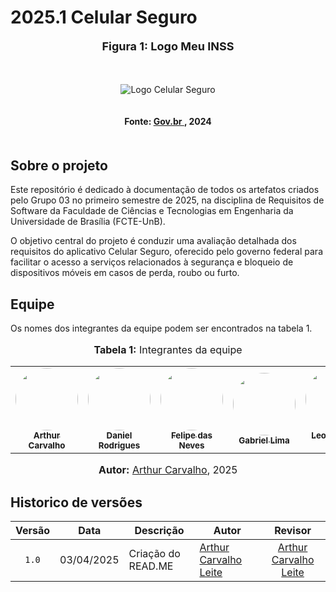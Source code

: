 ﻿# 2025.1 Celular Seguro
<div align="center">
  <font size="4"><p style="text-align: center; margin-bottom: 50px;"><b>Figura 1: Logo Meu INSS</b></p></font>
</div>

<div align="center">
<img src=".Docs/imagens/LogoCelularSeguro.png.png" alt="Logo Celular Seguro" style=" max-width: 100%; height: auto; margin-bottom: 20px;">
</div>
<div align="center">
<p style="text-align: center; margin-bottom: 50px;">
  <b>Fonte: <a href="https://www.gov.br/pt-br/apps/celular-seguro-br ">Gov.br </a> , 2024</b>
</p>
</div>

## Sobre o projeto

Este repositório é dedicado à documentação de todos os artefatos criados pelo Grupo 03 no primeiro semestre de 2025, na disciplina de Requisitos de Software da Faculdade de Ciências e Tecnologias em Engenharia da Universidade de Brasília (FCTE-UnB).

O objetivo central do projeto é conduzir uma avaliação detalhada dos requisitos do aplicativo Celular Seguro, oferecido pelo governo federal para facilitar o acesso a serviços relacionados à segurança e bloqueio de dispositivos móveis em casos de perda, roubo ou furto.

## Equipe

Os nomes dos integrantes da equipe podem ser encontrados na tabela 1.

<div align="center">
<font size="3"><p style="text-align: center"><b>Tabela 1:</b> Integrantes da equipe</p></font>

<table>
  <tr>
    <td align="center"><a href=" https://github.com/arthurlleite "><img style="border-radius: 50%;" src=" https://github.com/arthurlleite.png" width="100px;" alt=""/><br /><sub><b>Arthur Carvalho</b></sub></a><br/>
    <td align="center"><a href=" https://github.com/zDrNz "><img style="border-radius: 50%;" src=" https://github.com/zDrNz.png" width="100px;" alt=""/><br /><sub><b>Daniel Rodrigues</b></sub></a><br/><a href="Link git" title="Rocketseat"></a></td>
    <td align="center"><a href=" https://github.com/FelipeFreire-gf "><img style="border-radius: 50%;" src=" https://github.com/FelipeFreire-gf.png" width="100px;" alt=""/><br /><sub><b>Felipe das Neves</b></sub></a><br/><a href="Link git" title="Rocketseat"></a></td>
    <td align="center"><a href=" https://github.com/gabriel-lima258 "><img style="border-radius: 50%;" src=" https://github.com/gabriel-lima258.png" width="100px;" alt=""/><br/><sub><b>Gabriel Lima</b></sub></a><br/>
    <td align="center"><a href="https://github.com/leozinlima "><img style="border-radius: 50%;" src="https://github.com/leozinlima.png" width="100px;" alt=""/><br><sub><b>Leonardo de Melo</b></sub></a><br/>
<td align="center"><a href="https://github.com/MateuSansete "><img style="border-radius: 50%;" src="https://github.com/MateuSansete.png" width="100px;" alt=""/><br><sub><b>Mateus Bastos</b></sub></a><br/>
<td align="center"><a href="https://github.com/Bessazs "><img style="border-radius: 50%;" src="https://github.com/Bessazs.png" width="100px;" alt=""/><br><sub><b>Vitor Pereira</b></sub></a><br/>

  </tr>
</table>

<font size="3"><p style="text-align: center"><b>Autor:</b> <a href="https://github.com/arthurlleite ">Arthur Carvalho</a>, 2025</p></font>

</div>

## Historico de versões

| Versão | Data       | Descrição          | Autor                                                 |                         Revisor                         |
| :----: | ---------- | ------------------ | ----------------------------------------------------- | :-----------------------------------------------------: |
| `1.0`  | 03/04/2025 | Criação do READ.ME | [Arthur Carvalho Leite]( https://github.com/arthurlleite) | [Arthur Carvalho Leite]( https://github.com/arthurlleite) |

